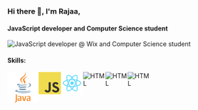 ### Hi there 👋, I'm Rajaa,
#### JavaScript developer and Computer Science student
![JavaScript developer @ Wix and Computer Science student](https://media4.giphy.com/media/3oKIPnAiaMCws8nOsE/giphy.gif)


#### Skills: 

<img align="left" alt="Java" width="70px" src="https://raw.githubusercontent.com/github/explore/80688e429a7d4ef2fca1e82350fe8e3517d3494d/topics/java/java.png"/>
<img align="left" alt="JavaScript" width="50px" src="https://raw.githubusercontent.com/github/explore/80688e429a7d4ef2fca1e82350fe8e3517d3494d/topics/javascript/javascript.png"/>
<img align="left" alt="React" width="50px" src="https://raw.githubusercontent.com/github/explore/80688e429a7d4ef2fca1e82350fe8e3517d3494d/topics/react/react.png"/>
<img align="left" alt="HTML" width="50px" src="https://www.viewnvisit.ch/static/7c402a469cc2a60f05ee078c29874cbb/7e783/html-tool.png"/>
<img align="left" alt="HTML" width="50px" src="https://image.flaticon.com/icons/png/512/919/919826.png"/>
<img align="left" alt="HTML" width="50px" src="https://i.pinimg.com/originals/6e/46/e7/6e46e7dbe2bb73dacc055e5dbd85c3ad.png"/>






